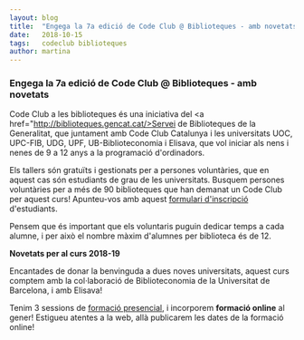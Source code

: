 ```yaml
---
layout: blog
title:  "Engega la 7a edició de Code Club @ Biblioteques - amb novetats"
date:   2018-10-15
tags:   codeclub biblioteques 
author: martina
---
```


### Engega la 7a edició de Code Club @ Biblioteques - amb novetats

Code Club a les biblioteques és una iniciativa del <a href="http://biblioteques.gencat.cat/>Servei de Biblioteques de la Generalitat</a>, 
que juntament amb Code Club Catalunya i les universitats UOC, UPC-FIB, UDG, UPF, UB-Biblioteconomia i Elisava, 
que vol iniciar als nens i nenes de 9 a 12 anys a la programació d'ordinadors. 

Els tallers són gratuïts i gestionats per a persones voluntàries, que en aquest cas són estudiants de grau de les universitats. Busquem persones voluntàries per a més de 90 biblioteques que han demanat un Code Club per aquest curs! Apunteu-vos amb aquest <a href="https://formulari.colectic.coop/codeclub-estudiants">formulari d'inscripció</a> d'estudiants. 

Pensem que és important que els voluntaris puguin dedicar temps a cada alumne, i per això el nombre 
màxim d'alumnes per biblioteca és de 12.

<strong>Novetats per al curs 2018-19</strong>

Encantades de donar la benvinguda a dues noves universitats, aquest curs comptem amb la col·laboració de Biblioteconomia 
de la Universitat de Barcelona, i amb Elisava! 

Tenim 3 sessions de <a href="http://codeclubcat.org/biblioteques/index.html">formació presencial</a>, i incorporem <b>formació online</b> al gener! Estigueu atentes a la web, allà publicarem 
les dates de la formació online! 

